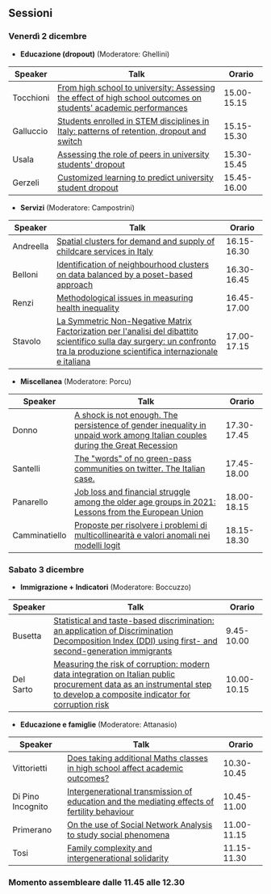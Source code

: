 ## Sessioni

### Venerdì 2 dicembre

  - **Educazione (dropout)** (Moderatore: Ghellini)

| Speaker  | Talk  | Orario  |
|---|---|---|
| Tocchioni | [From high school to university: Assessing the effect of high school outcomes on students' academic performances](Abstract/Tocchioni.md)   | 15.00-15.15  | 
| Galluccio  | [Students enrolled in STEM disciplines in Italy: patterns of retention, dropout and switch](Abstract/Galluccio.md)   | 15.15-15.30  |  
| Usala  | [Assessing the role of peers in university students' dropout](Abstract/Usala.md)   | 15.30-15.45  | 
| Gerzeli | [Customized learning to predict university student dropout](Abstract/Gerzeli.md)   | 15.45-16.00  |  

  - **Servizi** (Moderatore: Campostrini)

| Speaker  | Talk  | Orario  |
|---|---|---|
| Andreella  | [Spatial clusters for demand and supply of childcare services in Italy](Abstract/Andreella.md)   | 16.15-16.30  | 
| Belloni  | [Identification of neighbourhood clusters on data balanced by a poset-based approach](Abstract/Belloni.md)   | 16.30-16.45  |  
| Renzi  | [Methodological issues in measuring health inequality](Abstract/Renzi.md)  | 16.45-17.00  | 
| Stavolo | [La Symmetric Non-Negative Matrix Factorization per l'analisi del dibattito scientifico sulla day surgery: un confronto tra la produzione scientifica internazionale e italiana](Abstract/Stavolo.md)   | 17.00-17.15  |  

  - **Miscellanea** (Moderatore: Porcu)

| Speaker  | Talk  | Orario  |
|---|---|---|
| Donno  | [A shock is not enough. The persistence of gender inequality in unpaid work among Italian couples during the Great Recession](Abstract/Donno.md)  | 17.30-17.45  | 
| Santelli  | [The "words" of no green-pass communities on twitter. The Italian case.](Abstract/Santelli.md)   | 17.45-18.00  |  
| Panarello  | [Job loss and financial struggle among the older age groups in 2021: Lessons from the European Union](Abstract/Panarello.md) | 18.00-18.15  | 
| Camminatiello | [Proposte per risolvere i problemi di multicollinearità e valori anomali nei modelli logit](Abstract/Camminatiello.md)  | 18.15-18.30  |  

### Sabato 3 dicembre

  - **Immigrazione + Indicatori** (Moderatore: Boccuzzo)

| Speaker  | Talk  | Orario  |
|---|---|---|
| Busetta  | [Statistical and taste-based discrimination: an application of Discrimination Decomposition Index (DDI) using first- and second-generation immigrants](Abstract/Busetta.md)  | 9.45-10.00  | 
| Del Sarto  | [Measuring the risk of corruption: modern data integration on Italian public procurement data as an instrumental step to develop a composite indicator for corruption risk](Abstract/DelSarto.md)   | 10.00-10.15  |  

  - **Educazione e famiglie** (Moderatore: Attanasio)

| Speaker  | Talk  | Orario  |
|---|---|---|
| Vittorietti  | [Does taking additional Maths classes in high school affect academic outcomes?](Abstract/Vittorietti.md)  | 10.30-10.45  | 
| Di Pino Incognito  | [Intergenerational transmission of education and the mediating effects of fertility behaviour](Abstract/DiPinoIncognito.md)  | 10.45-11.00  |  
| Primerano  | [On the use of Social Network Analysis to study social phenomena](Abstract/Primerano.md)  | 11.00-11.15  | 
| Tosi  | [Family complexity and intergenerational solidarity](Abstract/Tosi.md)  | 11.15-11.30  | 

### **Momento assembleare** dalle 11.45 alle 12.30
